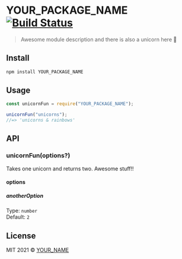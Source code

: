 # YOUR_PACKAGE_NAME [![Build Status](https://github.com/rocktimsaikia/node-boilerplate/workflows/CI/badge.svg?branch=main)](https://github.com/rocktimsaikia/node-boilerplate/actions?query=branch%3Amain+workflow%3ACI)

> Awesome module description and there is also a unicorn here :unicorn:

## Install

```bash
npm install YOUR_PACKAGE_NAME
```

## Usage

```js
const unicornFun = require("YOUR_PACKAGE_NAME");

unicornFun("unicorns");
//=> 'unicorns & rainbows'
```

## API

### unicornFun(options?)

Takes one unicorn and returns two. Awesome stuff!!

#### options

##### anotherOption

Type: `number`<br>
Default: `2`

## License

MIT 2021 © [YOUR_NAME](YOUR_WEBSITE)
